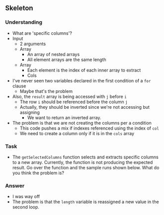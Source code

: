 ## Skeleton

### Understanding
- What are 'specific columns'?
- Input
  + 2 arguments
  + Array
    * An array of nested arrays
    * All element arrays are the same length
  + Array
    * Each element is the index of each inner array to extract
    * Cols
- I've never seen two variables declared in the first condition of a `for` clause
  + Maybe that's the problem
- Also, the `result` array is being accessed with `j` before `i`
  + The row `i` should be referenced before the column `j`
  + Actually, they should be inverted since we're not accessing but assigning
    * We want to return an inverted array.
- The problem is that we are not creating the columns per a condition
  + This code pushes a mix if indexes referenced using the index of `col`
  + We need to create a column only if it is in the `cols` array

### Task
- The `getSelectedColumns` function selects and extracts specific columns to a new array. Currently, the function is not producing the expected result. Go over the function and the sample runs shown below. What do you think the problem is?

### Answer
- I was way off
- The problem is that the `length` variable is reassigned a new value in the second loop.